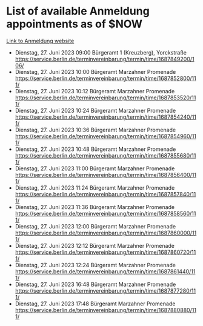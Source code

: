 # List of available Anmeldung appointments as of $NOW
[Link to Anmeldung website](https://service.berlin.de/terminvereinbarung/termin/tag.php?termin=1&anliegen[]=120686&dienstleisterlist=122210,122217,327316,122219,327312,122227,327314,122231,327346,122243,327348,122254,122252,329742,122260,329745,122262,329748,122271,327278,122273,327274,122277,327276,330436,122280,327294,122282,327290,122284,327292,122291,327270,122285,327266,122286,327264,122296,327268,150230,329760,122297,327286,122294,327284,122312,329763,122314,329775,122304,327330,122311,327334,122309,327332,317869,122281,327352,122279,329772,122283,122276,327324,122274,327326,122267,329766,122246,327318,122251,327320,122257,327322,122208,327298,122226,327300&herkunft=http%3A%2F%2Fservice.berlin.de%2Fdienstleistung%2F120686%2F)
- Dienstag, 27. Juni 2023 09:00 Bürgeramt 1 (Kreuzberg), Yorckstraße https://service.berlin.de/terminvereinbarung/termin/time/1687849200/106/
- Dienstag, 27. Juni 2023 10:00 Bürgeramt Marzahner Promenade https://service.berlin.de/terminvereinbarung/termin/time/1687852800/111/
- Dienstag, 27. Juni 2023 10:12 Bürgeramt Marzahner Promenade https://service.berlin.de/terminvereinbarung/termin/time/1687853520/111/
- Dienstag, 27. Juni 2023 10:24 Bürgeramt Marzahner Promenade https://service.berlin.de/terminvereinbarung/termin/time/1687854240/111/
- Dienstag, 27. Juni 2023 10:36 Bürgeramt Marzahner Promenade https://service.berlin.de/terminvereinbarung/termin/time/1687854960/111/
- Dienstag, 27. Juni 2023 10:48 Bürgeramt Marzahner Promenade https://service.berlin.de/terminvereinbarung/termin/time/1687855680/111/
- Dienstag, 27. Juni 2023 11:00 Bürgeramt Marzahner Promenade https://service.berlin.de/terminvereinbarung/termin/time/1687856400/111/
- Dienstag, 27. Juni 2023 11:24 Bürgeramt Marzahner Promenade https://service.berlin.de/terminvereinbarung/termin/time/1687857840/111/
- Dienstag, 27. Juni 2023 11:36 Bürgeramt Marzahner Promenade https://service.berlin.de/terminvereinbarung/termin/time/1687858560/111/
- Dienstag, 27. Juni 2023 12:00 Bürgeramt Marzahner Promenade https://service.berlin.de/terminvereinbarung/termin/time/1687860000/111/
- Dienstag, 27. Juni 2023 12:12 Bürgeramt Marzahner Promenade https://service.berlin.de/terminvereinbarung/termin/time/1687860720/111/
- Dienstag, 27. Juni 2023 12:24 Bürgeramt Marzahner Promenade https://service.berlin.de/terminvereinbarung/termin/time/1687861440/111/
- Dienstag, 27. Juni 2023 16:48 Bürgeramt Marzahner Promenade https://service.berlin.de/terminvereinbarung/termin/time/1687877280/111/
- Dienstag, 27. Juni 2023 17:48 Bürgeramt Marzahner Promenade https://service.berlin.de/terminvereinbarung/termin/time/1687880880/111/
